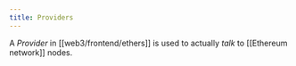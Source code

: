 ```yaml
---
title: Providers
---
```


A _Provider_ in [[web3/frontend/ethers]] is used to actually _talk_ to [[Ethereum network]] nodes.
